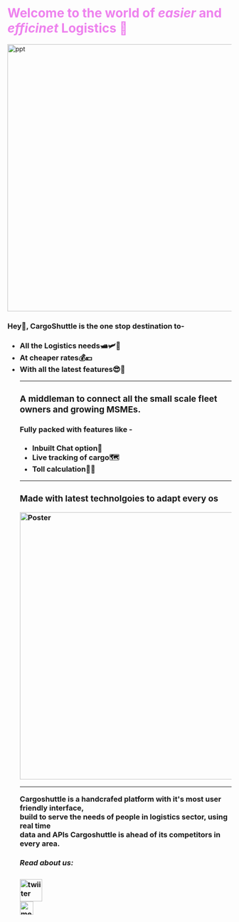 <h1> <font color="violet">Welcome to the world of <b><em>easier</em></b> and <b><em>efficinet</em></b> Logistics 🚚</font></h1>
<a href="https://ibb.co/ZMP8vYj"><img src="https://i.ibb.co/NyPjfmv/ppt.png" alt="ppt" border="0" width="600px"></a>
<h3>Hey👋, CargoShuttle is the one stop destination to-<h3>
<ul>
  <li>All the Logistics needs🛥🛩🚃</li>
  <li>At cheaper rates💰💴</li>
  <li>With all the latest features😎🤩</li>
<hr color="red">
<h3>A middleman to connect all the small scale fleet owners and growing MSMEs.</h3>
<h4>Fully packed with features like -</h4> 
<ul type="disc">
  <li>Inbuilt Chat option📱</li>
  <li>Live tracking of cargo🗺</li>
  <li>Toll calculation🚥🚏</li>
</ul>
<hr>
<h3>Made with latest technolgoies to adapt every os</h3>
<a href="https://ibb.co/FJrpw9p"><img src="https://i.ibb.co/MpvdVbd/Poster.png" alt="Poster" border="0" width="600"></a>
<hr>
<p>Cargoshuttle is a handcrafed platform with it's most user friendly interface, 
<br>build to serve the needs of people in logistics sector, using real time 
<br>data and APIs Cargoshuttle is ahead of its competitors in every area.</p>
<h5>Read about us:</h5>
<a href="https://twitter.com/cargo_shuttle"><img src="https://i.ibb.co/48fbfhB/twiiter.png" alt="twiiter" border="0" width="50"></a>
<br>
<a href="https://medium.com/@cargoshuttle.dt"><img src="https://i.ibb.co/w4X4bb5/medium-logo-85-ADDD8507-seeklogo-com.png" alt="medium-logo-85-ADDD8507-seeklogo-com" border="0" width="30"></a>
